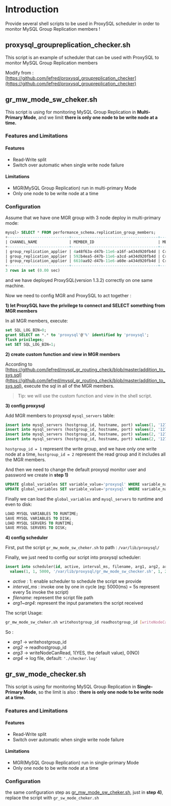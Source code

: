 # Introduction

Provide several shell scripts to be used in ProxySQL scheduler in order to monitor MySQL Group Replication members !

## proxysql_groupreplication_checker.sh

This script is an example of scheduler that can be used with ProxySQL to monitor MySQL Group Replication members

Modify from : [https://github.com/lefred/proxysql_groupreplication_checker](https://github.com/lefred/proxysql_groupreplication_checker)

## gr_mw_mode_sw_cheker.sh

This script is using for monitoring MySQL Group Replication in **Multi-Primary Mode**, and we limit **there is only one node to be write node at a time.**

### Features and Limitations

#### Features

- Read-Write split
- Switch over automatic when single write node failure

#### Limitations

- MGR(MySQL Group Replication) run in multi-primary Mode
- Only one node to be write node at a time

### Configuration

Assume that we have one MGR group with 3 node deploy in multi-primary mode:

```sql
mysql> SELECT * FROM performance_schema.replication_group_members;
+---------------------------+--------------------------------------+-------------+-------------+--------------+
| CHANNEL_NAME              | MEMBER_ID                            | MEMBER_HOST | MEMBER_PORT | MEMBER_STATE |
+---------------------------+--------------------------------------+-------------+-------------+--------------+
| group_replication_applier | 4a48f63a-d47b-11e6-a16f-a434d920fb4d | CrazyPig-PC |       24801 | ONLINE       |
| group_replication_applier | 592b4ea5-d47b-11e6-a3cd-a434d920fb4d | CrazyPig-PC |       24802 | ONLINE       |
| group_replication_applier | 6610aa92-d47b-11e6-a60e-a434d920fb4d | CrazyPig-PC |       24803 | ONLINE       |
+---------------------------+--------------------------------------+-------------+-------------+--------------+
3 rows in set (0.00 sec)
```

and we have deployed ProxySQL(version 1.3.2) correctly on one same machine.

Now we need to config MGR and ProxySQL to act together :

**1) let ProxySQL have the privilege to connect and SELECT something from MGR members**

In all MGR members, execute:

```sql
set SQL_LOG_BIN=0;
grant SELECT on *.* to 'proxysql'@'%' identified by 'proxysql';
flush privileges;
set SET SQL_LOG_BIN=1;
```

**2) create custom function and view in MGR members**

According to [https://github.com/lefred/mysql_gr_routing_check/blob/master/addition_to_sys.sql](https://github.com/lefred/mysql_gr_routing_check/blob/master/addition_to_sys.sql), execute the sql in all of the MGR members.

> Tip: we will use the custom function and view in the shell script.

**3) config proxysql**

Add MGR members to proyxsql `mysql_servers` table:

```sql
insert into mysql_servers (hostgroup_id, hostname, port) values(1, '127.0.0.1', 24801);
insert into mysql_servers (hostgroup_id, hostname, port) values(2, '127.0.0.1', 24801);
insert into mysql_servers (hostgroup_id, hostname, port) values(2, '127.0.0.1', 24802);
insert into mysql_servers (hostgroup_id, hostname, port) values(2, '127.0.0.1', 24803);
```

`hostgroup_id = 1` represent the write group, and we have only one write node at a time, `hostgroup_id = 2` represent the read group and it includes all the MGR members.

And then we need to change the default proxysql monitor user and password we create in **step 1)**

```sql
UPDATE global_variables SET variable_value='proxysql' WHERE variable_name='mysql-monitor_username';
UPDATE global_variables SET variable_value='proxysql' WHERE variable_name='mysql-monitor_password';
```

Finally we can load the `global_variables` and `mysql_servers` to runtime and even to disk:

```sql
LOAD MYSQL VARIABLES TO RUNTIME;
SAVE MYSQL VARIABLES TO DISK;
LOAD MYSQL SERVERS TO RUNTIME;
SAVE MYSQL SERVERS TO DISK;
```

**4) config scheduler**

First, put the script `gr_mw_mode_sw_cheker.sh` to path : `/var/lib/proxysql/`

Finally, we just need to config our script into proxysql scheduler:

```sql
insert into scheduler(id, active, interval_ms, filename, arg1, arg2, arg3, arg4)
  values(1, 1, 5000, '/var/lib/proxysql/gr_mw_mode_sw_checker.sh', 1, 2, 1, '/var/lib/proxysql/checker.log');
```

- *active* : 1: enable scheduler to schedule the script we provide
- *interval_ms* : invoke one by one in cycle (eg: 5000(ms) = 5s represent every 5s invoke the script)
- *filename*: represent the script file path
- *arg1~arg4*: represent the input parameters the script received

The script Usage:

```bash
gr_mw_mode_sw_cheker.sh writehostgroup_id readhostgroup_id [writeNodeCanRead] [log file]
```

 So :

 - *arg1* -> writehostgroup_id
 - *arg2* -> readhostgroup_id
 - *arg3* -> writeNodeCanRead, 1(YES, the default value), 0(NO)
 - *arg4* -> log file, default: `'./checker.log'`

## gr_sw_mode_checker.sh

This script is using for monitoring MySQL Group Replication in **Single-Primary Mode**, so the limit is also : **there is only one node to be write node at a time.**

### Features and Limitations

#### Features

 - Read-Write split
 - Switch over automatic when single write node failure

#### Limitations

 - MGR(MySQL Group Replication) run in single-primary Mode
 - Only one node to be write node at a time

### Configuration

the same configuration step as [gr_mw_mode_sw_cheker.sh](https://github.com/ZzzCrazyPig/proxysql_groupreplication_checker#gr_mw_mode_sw_cheker.sh), just in **step 4)**, replace the script with `gr_sw_mode_cheker.sh`
